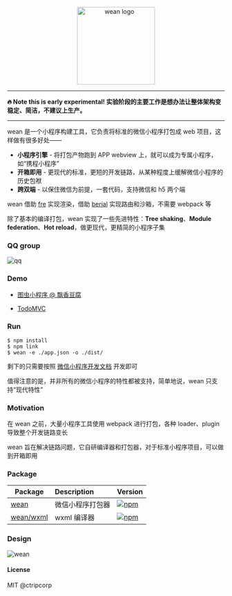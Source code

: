 <p align="center">
  <img src="https://i.loli.net/2021/03/11/69sRUvYhkGrInX2.png" alt="wean logo" width="180">
</p>

---

**:fire: Note this is early experimental! 实验阶段的主要工作是想办法让整体架构变稳定、简洁，不建议上生产。**

---

wean 是一个小程序构建工具，它负责将标准的微信小程序打包成 web 项目，这样做有很多好处——

- **小程序引擎** - 将打包产物跑到 APP webview 上，就可以成为专属小程序，如“携程小程序”
- **开箱即用** - 更现代的标准，更短的开发链路，从某种程度上缓解微信小程序的历史包袱
- **跨双端** - 以保住微信为前提，一套代码，支持微信和 h5 两个端

wean 借助 [fre](https://github.com/yisar/fre) 实现渲染，借助 [berial](https://github.com/berialjs/berial) 实现路由和沙箱，不需要 webpack 等

除了基本的编译打包，wean 实现了一些先进特性：**Tree shaking**、**Module federation**、**Hot reload**，做更现代，更精简的小程序子集

### QQ group

![qq](https://i.loli.net/2021/03/24/wYdhGJuNzZXT1QW.jpg)

### Demo

- [图虫小程序 @ 飘香豆腐](https://github.com/yisar/wean-demo-tuchong)

- [TodoMVC](https://github.com/ctripcorp/wean/tree/master/demo)

### Run

```shell
$ npm install
$ npm link
$ wean -e ./app.json -o ./dist/
```

剩下的只需要按照 [微信小程序开发文档](https://developers.weixin.qq.com/miniprogram/dev/framework/) 开发即可

值得注意的是，并非所有的微信小程序的特性都被支持，简单地说，wean 只支持“现代特性”

### Motivation

在 wean 之前，大量小程序工具使用 webpack 进行打包，各种 loader、plugin 导致整个开发链路变长

wean 旨在解决链路问题，它自研编译器和打包器，对于标准小程序项目，可以做到开箱即用

### Package

| Package                       | Description      | Version                                                                        |
| ----------------------------- | :--------------- | :----------------------------------------------------------------------------- |
| [wean](packages/core) | 微信小程序打包器 | [![npm](https://img.shields.io/npm/v/wean.svg)](https://npm.im/@wean/core) |
| [wean/wxml](packages/wxml) | wxml 编译器      | [![npm](https://img.shields.io/npm/v/wean.svg)](https://npm.im/@wean/wxml) |

### Design

![wean](https://i.loli.net/2021/03/11/4fvJhZ2lbUgmsj1.png)

#### License

MIT @ctripcorp

